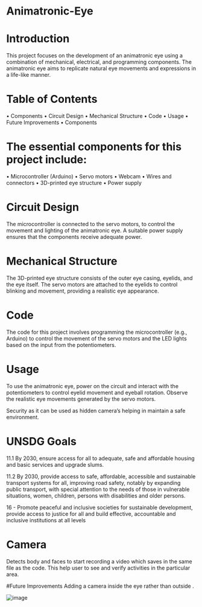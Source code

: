 # Animatronic-Eye

# Introduction
This project focuses on the development of an animatronic eye using a combination of mechanical, electrical, and programming components. The animatronic eye aims to replicate natural eye movements and expressions in a life-like manner.

# Table of Contents
•	Components
•	Circuit Design
•	Mechanical Structure
•	Code
•	Usage
•	Future Improvements
•	Components

# The essential components for this project include:
•	Microcontroller (Arduino)
•	Servo motors
•	Webcam 
•	Wires and connectors
•	3D-printed eye structure
•	Power supply


# Circuit Design
The microcontroller is connected to the servo motors, to control the movement and lighting of the animatronic eye. A suitable power supply ensures that the components receive adequate power.


 

# Mechanical Structure
The 3D-printed eye structure consists of the outer eye casing, eyelids, and the eye itself. The servo motors are attached to the eyelids to control blinking and movement, providing a realistic eye appearance.

 

# Code
The code for this project involves programming the microcontroller (e.g., Arduino) to control the movement of the servo motors and the LED lights based on the input from the potentiometers.


# Usage
To use the animatronic eye, power on the circuit and interact with the potentiometers to control eyelid movement and eyeball rotation. Observe the realistic eye movements generated by the servo motors.

Security as it can be used as hidden camera’s helping in maintain a safe environment.

# UNSDG Goals
 
11.1 By 2030, ensure access for all to adequate, safe and affordable housing and basic services and upgrade slums.

11.2 By 2030, provide access to safe, affordable, accessible and sustainable transport systems for all, improving road safety, notably by expanding public transport, with special attention to the needs of those in vulnerable situations, women, children, persons with disabilities and older persons.

16 - Promote peaceful and inclusive societies for sustainable development, provide access to justice for all and build effective, accountable and inclusive institutions at all levels

# Camera

Detects body and faces to start recording a video which saves in the same file as the code. This help user to see and verify activities in the particular area. 






#Future Improvements
Adding a camera inside the eye rather than outside . 










 
 
![image](https://github.com/Ruthuvikboy/Animatronic-Eye/assets/146524758/c194b8a8-9f4a-4dc5-9c6c-df492acb46e0)
